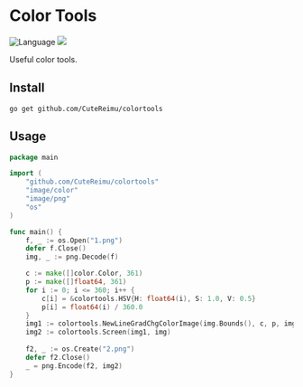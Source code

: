 # Color Tools
![](https://img.shields.io/github/languages/top/CuteReimu/colortools "Language")
[![](https://img.shields.io/github/workflow/status/CuteReimu/colortools/Go)](https://github.com/CuteReimu/colortools/actions/workflows/golangci-lint.yml "Analysis")

Useful color tools.

## Install

```
go get github.com/CuteReimu/colortools
```

## Usage

```go
package main

import (
	"github.com/CuteReimu/colortools"
	"image/color"
	"image/png"
	"os"
)

func main() {
	f, _ := os.Open("1.png")
	defer f.Close()
	img, _ := png.Decode(f)

	c := make([]color.Color, 361)
	p := make([]float64, 361)
	for i := 0; i <= 360; i++ {
		c[i] = &colortools.HSV{H: float64(i), S: 1.0, V: 0.5}
		p[i] = float64(i) / 360.0
	}
	img1 := colortools.NewLineGradChgColorImage(img.Bounds(), c, p, img.Bounds())
	img2 := colortools.Screen(img1, img)
	
	f2, _ := os.Create("2.png")
	defer f2.Close()
	_ = png.Encode(f2, img2)
}
```
